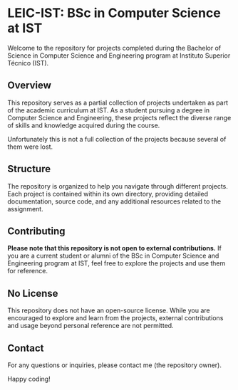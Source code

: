 # LEIC-IST: BSc in Computer Science at IST

Welcome to the repository for projects completed during the Bachelor of Science in Computer Science and Engineering program at Instituto Superior Técnico (IST).

## Overview

This repository serves as a partial collection of projects undertaken as part of the academic curriculum at IST. As a student pursuing a degree in Computer Science and Engineering, these projects reflect the diverse range of skills and knowledge acquired during the course.

Unfortunately this is not a full collection of the projects because several of them were lost.

## Structure

The repository is organized to help you navigate through different projects. Each project is contained within its own directory, providing detailed documentation, source code, and any additional resources related to the assignment.

## Contributing

**Please note that this repository is not open to external contributions.** If you are a current student or alumni of the BSc in Computer Science and Engineering program at IST, feel free to explore the projects and use them for reference.

## No License

This repository does not have an open-source license. While you are encouraged to explore and learn from the projects, external contributions and usage beyond personal reference are not permitted.

## Contact

For any questions or inquiries, please contact me (the repository owner).

Happy coding!
